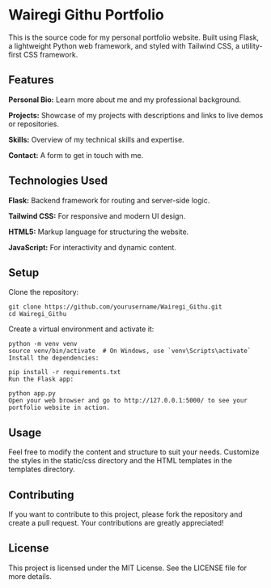 # Wairegi Githu Portfolio

This is the source code for my personal portfolio website. Built using Flask, a lightweight Python web framework, and styled with Tailwind CSS, a utility-first CSS framework.

## Features
**Personal Bio:** Learn more about me and my professional background.

**Projects:** Showcase of my projects with descriptions and links to live demos or repositories.

**Skills:** Overview of my technical skills and expertise.

**Contact:** A form to get in touch with me.

## Technologies Used
**Flask:** Backend framework for routing and server-side logic.

**Tailwind CSS:** For responsive and modern UI design.

**HTML5:** Markup language for structuring the website.

**JavaScript:** For interactivity and dynamic content.

## Setup
Clone the repository:


```
git clone https://github.com/yourusername/Wairegi_Githu.git
cd Wairegi_Githu
```
Create a virtual environment and activate it:


```
python -m venv venv
source venv/bin/activate  # On Windows, use `venv\Scripts\activate`
Install the dependencies:
```


```
pip install -r requirements.txt
Run the Flask app:
```


```
python app.py
Open your web browser and go to http://127.0.0.1:5000/ to see your portfolio website in action.
```

## Usage
Feel free to modify the content and structure to suit your needs. Customize the styles in the static/css directory and the HTML templates in the templates directory.

## Contributing
If you want to contribute to this project, please fork the repository and create a pull request. Your contributions are greatly appreciated!

## License
This project is licensed under the MIT License. See the LICENSE file for more details.